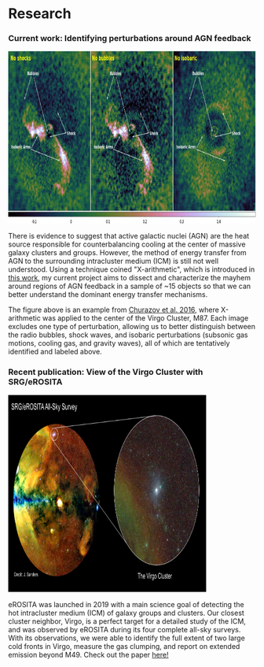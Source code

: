# Research

### Current work: Identifying perturbations around AGN feedback

<img src="m87_example.jpeg"  width="100%" height="350px">

There is evidence to suggest that active galactic nuclei (AGN) are the heat source responsible for counterbalancing cooling at the center of massive galaxy clusters and groups. However, the method of energy transfer from AGN to the surrounding intracluster medium (ICM) is still not well understood. Using a technique coined "X-arithmetic", which is introduced in <a href="https://academic.oup.com/mnras/article/463/1/1057/2589979">this work</a>, my current project aims to dissect and characterize the mayhem around regions of AGN feedback in a sample of ~15 objects so that we can better understand the dominant energy transfer mechanisms. 

The figure above is an example from <a href="https://academic.oup.com/mnras/article/463/1/1057/2589979">Churazov et al. 2016</a>, where X-arithmetic was applied to the center of the Virgo Cluster, M87. Each image excludes one type of perturbation, allowing us to better distinguish between the radio bubbles, shock waves, and isobaric perturbations (subsonic gas motions, cooling gas, and gravity waves), all of which are tentatively identified and labeled above. 

### Recent publication: View of the Virgo Cluster with SRG/eROSITA

<img src="eROslide.png"  width="80%" height="400px">

eROSITA was launched in 2019 with a main science goal of detecting the hot intracluster medium (ICM) of galaxy groups and clusters. Our closest cluster neighbor, Virgo, is a perfect target for a detailed study of the ICM, and was observed by eROSITA during its four complete all-sky surveys. With its observations, we were able to identify the full extent of two large cold fronts in Virgo, measure the gas clumping, and report on extended emission beyond M49. Check out the paper <a href="https://arxiv.org/abs/2401.17296">here!</a>